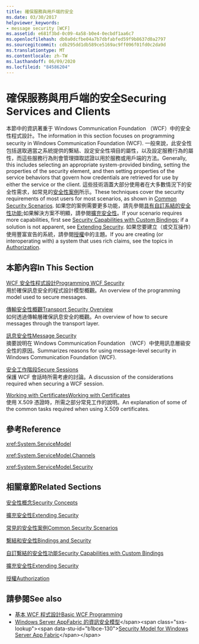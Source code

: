 ```yaml
---
title: 確保服務與用戶端的安全
ms.date: 03/30/2017
helpviewer_keywords:
- message security [WCF]
ms.assetid: e681f3bd-0c09-4a58-b0e4-0ecbdf1aa6c7
ms.openlocfilehash: db0a0dcfbe04a7b7dbfabfed59f9b8637d0a2797
ms.sourcegitcommit: cdb295dd1db589ce5169ac9ff096f01fd0c2da9d
ms.translationtype: MT
ms.contentlocale: zh-TW
ms.lasthandoff: 06/09/2020
ms.locfileid: "84586204"
---
```

# <a name="securing-services-and-clients"></a><span data-ttu-id="b1bce-102">確保服務與用戶端的安全</span><span class="sxs-lookup"><span data-stu-id="b1bce-102">Securing Services and Clients</span></span>
<span data-ttu-id="b1bce-103">本節中的資訊著重于 Windows Communication Foundation （WCF）中的安全性程式設計。</span><span class="sxs-lookup"><span data-stu-id="b1bce-103">The information in this section focuses on programming security in Windows Communication Foundation (WCF).</span></span> <span data-ttu-id="b1bce-104">一般來說，此安全性包括選取適當之系統提供的繫結、設定安全性項目的屬性，以及設定服務行為的屬性，而這些服務行為則會管理擷取認證以用於服務或用戶端的方法。</span><span class="sxs-lookup"><span data-stu-id="b1bce-104">Generally, this includes selecting an appropriate system-provided binding, setting the properties of the security element, and then setting properties of the service behaviors that govern how credentials are retrieved for use by either the service or the client.</span></span> <span data-ttu-id="b1bce-105">這些技術涵蓋大部分使用者在大多數情況下的安全性需求，如常見的[安全性案例](common-security-scenarios.md)所示。</span><span class="sxs-lookup"><span data-stu-id="b1bce-105">These techniques cover the security requirements of most users for most scenarios, as shown in [Common Security Scenarios](common-security-scenarios.md).</span></span> <span data-ttu-id="b1bce-106">如果您的案例需要更多功能，請先參閱[具有自訂系結的安全性功能](security-capabilities-with-custom-bindings.md);如果解決方案不明顯，請參閱[擴充安全性](../extending/extending-security.md)。</span><span class="sxs-lookup"><span data-stu-id="b1bce-106">If your scenario requires more capabilities, first see [Security Capabilities with Custom Bindings](security-capabilities-with-custom-bindings.md); if a solution is not apparent, see [Extending Security](../extending/extending-security.md).</span></span> <span data-ttu-id="b1bce-107">如果您要建立（或交互操作）使用豐富宣告的系統，請參閱[授權](authorization-in-wcf.md)中的主題。</span><span class="sxs-lookup"><span data-stu-id="b1bce-107">If you are creating (or interoperating with) a system that uses rich claims, see the topics in [Authorization](authorization-in-wcf.md).</span></span>  
  
## <a name="in-this-section"></a><span data-ttu-id="b1bce-108">本節內容</span><span class="sxs-lookup"><span data-stu-id="b1bce-108">In This Section</span></span>  
 [<span data-ttu-id="b1bce-109">WCF 安全性程式設計</span><span class="sxs-lookup"><span data-stu-id="b1bce-109">Programming WCF Security</span></span>](programming-wcf-security.md)  
 <span data-ttu-id="b1bce-110">用於確保訊息安全的程式設計模型概觀。</span><span class="sxs-lookup"><span data-stu-id="b1bce-110">An overview of the programming model used to secure messages.</span></span>  
  
 [<span data-ttu-id="b1bce-111">傳輸安全性概觀</span><span class="sxs-lookup"><span data-stu-id="b1bce-111">Transport Security Overview</span></span>](transport-security-overview.md)  
 <span data-ttu-id="b1bce-112">如何透過傳輸層確保訊息安全的概觀。</span><span class="sxs-lookup"><span data-stu-id="b1bce-112">An overview of how to secure messages through the transport layer.</span></span>  
  
 [<span data-ttu-id="b1bce-113">訊息安全性</span><span class="sxs-lookup"><span data-stu-id="b1bce-113">Message Security</span></span>](message-security-in-wcf.md)  
 <span data-ttu-id="b1bce-114">摘要說明在 Windows Communication Foundation （WCF）中使用訊息層級安全性的原因。</span><span class="sxs-lookup"><span data-stu-id="b1bce-114">Summarizes reasons for using message-level security in Windows Communication Foundation (WCF).</span></span>  
  
 [<span data-ttu-id="b1bce-115">安全工作階段</span><span class="sxs-lookup"><span data-stu-id="b1bce-115">Secure Sessions</span></span>](secure-sessions.md)  
 <span data-ttu-id="b1bce-116">保護 WCF 會話時所需考慮的討論。</span><span class="sxs-lookup"><span data-stu-id="b1bce-116">A discussion of the considerations required when securing a WCF session.</span></span>  
  
 [<span data-ttu-id="b1bce-117">Working with Certificates</span><span class="sxs-lookup"><span data-stu-id="b1bce-117">Working with Certificates</span></span>](working-with-certificates.md)  
 <span data-ttu-id="b1bce-118">使用 X.509 憑證時，所需之部分常見工作的說明。</span><span class="sxs-lookup"><span data-stu-id="b1bce-118">An explanation of some of the common tasks required when using X.509 certificates.</span></span>  
  
## <a name="reference"></a><span data-ttu-id="b1bce-119">參考</span><span class="sxs-lookup"><span data-stu-id="b1bce-119">Reference</span></span>  
 <xref:System.ServiceModel>  
  
 <xref:System.ServiceModel.Channels>  
  
 <xref:System.ServiceModel.Security>  
  
## <a name="related-sections"></a><span data-ttu-id="b1bce-120">相關章節</span><span class="sxs-lookup"><span data-stu-id="b1bce-120">Related Sections</span></span>  
 [<span data-ttu-id="b1bce-121">安全性概念</span><span class="sxs-lookup"><span data-stu-id="b1bce-121">Security Concepts</span></span>](security-concepts.md)  
  
 [<span data-ttu-id="b1bce-122">擴充安全性</span><span class="sxs-lookup"><span data-stu-id="b1bce-122">Extending Security</span></span>](../extending/extending-security.md)  
  
 [<span data-ttu-id="b1bce-123">常見的安全性案例</span><span class="sxs-lookup"><span data-stu-id="b1bce-123">Common Security Scenarios</span></span>](common-security-scenarios.md)  
  
 [<span data-ttu-id="b1bce-124">繫結和安全性</span><span class="sxs-lookup"><span data-stu-id="b1bce-124">Bindings and Security</span></span>](bindings-and-security.md)  
  
 [<span data-ttu-id="b1bce-125">自訂繫結的安全性功能</span><span class="sxs-lookup"><span data-stu-id="b1bce-125">Security Capabilities with Custom Bindings</span></span>](security-capabilities-with-custom-bindings.md)  
  
 [<span data-ttu-id="b1bce-126">擴充安全性</span><span class="sxs-lookup"><span data-stu-id="b1bce-126">Extending Security</span></span>](../extending/extending-security.md)  
  
 [<span data-ttu-id="b1bce-127">授權</span><span class="sxs-lookup"><span data-stu-id="b1bce-127">Authorization</span></span>](authorization-in-wcf.md)  
  
## <a name="see-also"></a><span data-ttu-id="b1bce-128">請參閱</span><span class="sxs-lookup"><span data-stu-id="b1bce-128">See also</span></span>

- [<span data-ttu-id="b1bce-129">基本 WCF 程式設計</span><span class="sxs-lookup"><span data-stu-id="b1bce-129">Basic WCF Programming</span></span>](../basic-wcf-programming.md)
- <span data-ttu-id="b1bce-130">[Windows Server AppFabric 的資訊安全模型](https://docs.microsoft.com/previous-versions/appfabric/ee677202(v=azure.10))</span><span class="sxs-lookup"><span data-stu-id="b1bce-130">[Security Model for Windows Server App Fabric](https://docs.microsoft.com/previous-versions/appfabric/ee677202(v=azure.10))</span></span>

